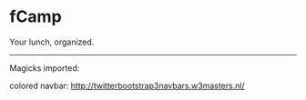 # fCamp
Your lunch, organized.


_______
Magicks imported:

  colored navbar: http://twitterbootstrap3navbars.w3masters.nl/
